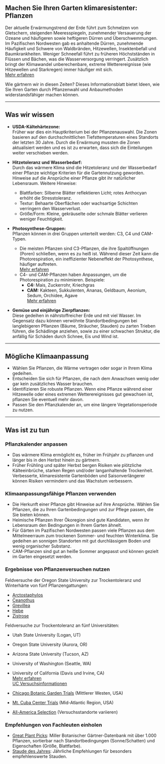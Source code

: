 ## Machen Sie Ihren Garten klimaresistenter: Pflanzen

Der aktuelle Erwärmungstrend der Erde führt zum Schmelzen von Gletschern, steigenden Meeresspiegeln, zunehmender Versauerung der Ozeane und häufigeren sowie heftigeren Dürren und Überschwemmungen. Im Pazifischen Nordwesten gab es anhaltende Dürren, zunehmende Häufigkeit und Schwere von Waldbränden, Hitzewellen, Insektenbefall und Baumkrankheiten. Weniger Schneefall führt zu früheren Höchstständen in Flüssen und Bächen, was die Wasserversorgung verringert. Zusätzlich bringt der Klimawandel unberechenbare, extreme Wetterereignisse (wie Hitzewellen und Starkregen) immer häufiger mit sich.  
[Mehr erfahren](https://blogs.oregonstate.edu/occri/oregon-climate-assessments/)

Wie gärtnern wir in diesen Zeiten? Dieses Informationsblatt bietet Ideen, wie Sie Ihren Garten durch Pflanzenwahl und Anbaumethoden widerstandsfähiger machen können.

---

## Was wir wissen

- **USDA-Kältehärtezone:**  
  Früher war dies ein Hauptkriterium bei der Pflanzenauswahl. Die Zonen basieren auf den durchschnittlichen Tiefsttemperaturen eines Standorts der letzten 30 Jahre. Durch die Erwärmung mussten die Zonen aktualisiert werden und es ist zu erwarten, dass sich die Einteilungen weiter verschieben werden.

- **Hitzetoleranz und Wasserbedarf:**  
  Durch das wärmere Klima sind die Hitzetoleranz und der Wasserbedarf einer Pflanze wichtige Kriterien für die Gartennutzung geworden. Hinweise auf die Ansprüche einer Pflanze gibt ihr natürlicher Lebensraum. Weitere Hinweise:  
  - Blattfarben: Silberne Blätter reflektieren Licht; rotes Anthocyan erhöht die Stresstoleranz.  
  - Textur: Behaarte Oberflächen oder wachsartige Schichten verringern den Wasserverlust.  
  - Größe/Form: Kleine, gekräuselte oder schmale Blätter verlieren weniger Feuchtigkeit.

- **Photosynthese-Gruppen:**  
  Pflanzen können in drei Gruppen unterteilt werden: C3, C4 und CAM-Typen.  
  - Die meisten Pflanzen sind C3-Pflanzen, die ihre Spaltöffnungen (Poren) schließen, wenn es zu heiß ist. Während dieser Zeit kann die Photorespiration, ein ineffizienter Nebeneffekt der Photosynthese, häufiger auftreten.  
    [Mehr erfahren](https://ripe.illinois.edu/blog/difference-between-c3-and-c4-plants)  
  - C4- und CAM-Pflanzen haben Anpassungen, um die Photorespiration zu minimieren. Beispiele:  
    - **C4:** Mais, Zuckerrohr, Kriechgras  
    - **CAM:** Kakteen, Sukkulenten, Ananas, Geldbaum, Aeonium, Sedum, Orchidee, Agave  
    [Mehr erfahren](https://askabiologist.asu.edu/cam-plants)

- **Gemüse und einjährige Zierpflanzen:**  
  Diese gedeihen in nährstoffreicher Erde und mit viel Wasser. Im Gegensatz dazu können verwöhnte Standortbedingungen bei langlebigeren Pflanzen (Bäume, Sträucher, Stauden) zu zarten Trieben führen, die Schädlinge anziehen, sowie zu einer schwachen Struktur, die anfällig für Schäden durch Schnee, Eis und Wind ist.

---

## Mögliche Klimaanpassung

- Wählen Sie Pflanzen, die Wärme vertragen oder sogar in Ihrem Klima gedeihen.
- Entscheiden Sie sich für Pflanzen, die nach dem Anwachsen wenig oder gar kein zusätzliches Wasser brauchen.
- Identifizieren Sie robuste Pflanzen. Wenn eine Pflanze während einer Hitzewelle oder eines extremen Wetterereignisses gut gewachsen ist, pflanzen Sie eventuell mehr davon.
- Passen Sie den Pflanzkalender an, um eine längere Vegetationsperiode zu nutzen.

---

## Was ist zu tun

### Pflanzkalender anpassen

- Das wärmere Klima ermöglicht es, früher im Frühjahr zu pflanzen und länger bis in den Herbst hinein zu gärtnern.
- Früher Frühling und später Herbst bergen Risiken wie plötzliche Kälteeinbrüche, starken Regen und/oder langanhaltende Trockenheit. Verbesserte, klimaresistente Gartenböden und Saisonverlängerer können Risiken vermindern und das Wachstum verbessern.

### Klimaanpassungsfähige Pflanzen verwenden

- Die Herkunft einer Pflanze gibt Hinweise auf ihre Ansprüche. Wählen Sie Pflanzen, die zu Ihren Gartenbedingungen und zur Pflege passen, die Sie bieten können.
- Heimische Pflanzen Ihrer Ökoregion sind gute Kandidaten, wenn ihr Lebensraum den Bedingungen in Ihrem Garten ähnelt.
- Für Gärten im Pazifischen Nordwesten passen viele Pflanzen aus dem Mittelmeerraum zum trockenen Sommer- und feuchten Winterklima. Sie gedeihen an sonnigen Standorten mit gut durchlässigem Boden und wenig organischer Substanz.
- CAM-Pflanzen sind gut an heiße Sommer angepasst und können gezielt im Garten eingesetzt werden.

### Ergebnisse von Pflanzenversuchen nutzen


Feldversuche der Oregon State University zur Trockentoleranz und Winterhärte von fünf Pflanzengattungen:

- [Arctostaphylos](https://agsci.oregonstate.edu/arctostaphylos-manzanita-evaluation-western-oregon)
- [Ceanothus](https://agsci.oregonstate.edu/ceanothus-evaluation-landscapes-western-oregon)
- [Grevillea](https://agsci.oregonstate.edu/evaluating-grevillea-western-oregon)
- [Hebe](https://agsci.oregonstate.edu/hebe-landscape-evaluation)
- [Zistrose](https://agsci.oregonstate.edu/rockrose-cistus-spp-and-halimium-spp-evaluation-western-oregon)


Feldversuche zur Trockentoleranz an fünf Universitäten:

- Utah State University (Logan, UT)
- Oregon State University (Aurora, OR)
- Arizona State University (Tucson, AZ)
- University of Washington (Seattle, WA)
- University of California (Davis und Irvine, CA)  
  [Mehr erfahren](https://botanicgardens.uw.edu/science-conservation/climate-ready-plants/)  
  [UC Versuchsinformationen](https://ucanr.edu/sites/UCLPIT/)


- [Chicago Botanic Garden Trials](https://my.chicagobotanic.org/category/science_conservation/plant_evaluation/) (Mittlerer Westen, USA)
- [Mt. Cuba Center Trials](https://mtcubacenter.org/research/trial-garden/) (Mid-Atlantic Region, USA)
- [All-America Selection](https://all-americaselections.org/about-aas-winners/) (Versuchsstandorte variieren)

### Empfehlungen von Fachleuten einholen

- [Great Plant Picks](https://greatplantpicks.org/): Miller Botanischer Gärtner-Datenbank mit über 1.000 Pflanzen, sortierbar nach Standortbedingungen (Sonne/Schatten) und Eigenschaften (Größe, Blattfarbe).
- [Staude des Jahres](https://perennialplant.org/page/PPOY): Jährliche Empfehlungen für besonders empfehlenswerte Stauden.
